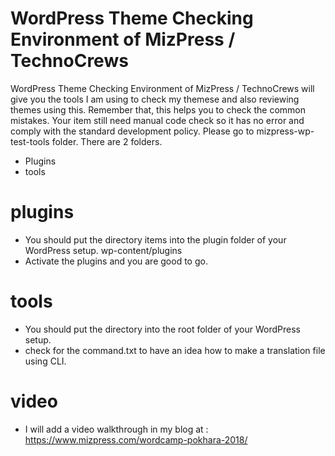 # WordPress Theme Checking Environment of MizPress / TechnoCrews



WordPress Theme Checking Environment of MizPress / TechnoCrews will give you the tools I am using to check my themese and also reviewing themes using this. Remember that, this helps you to check the common mistakes. Your item still need manual code check so it has no error and comply with the standard development policy. Please go to mizpress-wp-test-tools folder. There are 2 folders. 

  - Plugins
  - tools


# plugins

  - You should put the directory items into the plugin folder of your WordPress setup. wp-content/plugins
  - Activate the plugins and you are good to go.

# tools

  - You should put the directory into the root folder of your WordPress setup. 
  - check for the command.txt to have an idea how to make a translation file using CLI.
# video

- I will add a video walkthrough in my blog at : https://www.mizpress.com/wordcamp-pokhara-2018/